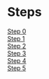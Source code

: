 # Steps
[Step 0](Step0_Preamble.html)\
[Step 1](Step1_DataExploration.html)\
[Step 2](Step2_EnrichmentAnalysiss.html)\
[Step 3](Step3_PathwayVisualization.html)\
[Step 4](Step4_PPINetwork.html)\
[Step 5](Step5.5_IdentifyClusters.html)
